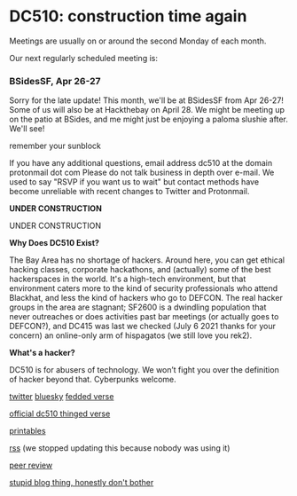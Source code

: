 # DC510: construction time again
Meetings are usually on or around the second Monday of each month.

Our next regularly scheduled meeting is:

### BSidesSF, Apr 26-27

Sorry for the late update! This month, we'll be at BSidesSF from Apr 26-27! Some of us will also be at Hackthebay on April 28. We might be meeting up on the patio at BSides, and me might just be enjoying a paloma slushie after. We'll see!

remember your sunblock

If you have any additional questions, email
address dc510 at the domain protonmail dot com
Please do not talk business in depth over e-mail. We used to say "RSVP if you want us to wait" but contact methods have become unreliable with recent changes to Twitter and Protonmail.


**UNDER CONSTRUCTION**

UNDER CONSTRUCTION


**Why Does DC510 Exist?**

The Bay Area has no shortage of hackers. Around here, you can get ethical hacking classes, corporate hackathons, and (actually) some of the best hackerspaces in the world. It's a high-tech environment, but that environment caters more to the kind of security professionals who attend Blackhat, and less the kind of hackers who go to DEFCON. The real hacker groups in the area are stagnant; SF2600 is a dwindling population that never outreaches or does activities past bar meetings (or actually goes to DEFCON?), and DC415 was last we checked (July 6 2021 thanks for your concern) an online-only arm of hispagatos (we still love you rek2).


**What's a hacker?**

DC510 is for abusers of technology. We won’t fight you over the definition of hacker beyond that. Cyberpunks welcome.

[twitter](https://twitter.com/_dc510) [bluesky](https://bsky.app/profile/dc510.bsky.social) [fedded verse](https://defcon.social/@defcon/following)

[official dc510 thinged verse](https://www.thingiverse.com/dc510/designs)

[printables](https://www.printables.com/@dc510_783259)

[rss](rss.xml) (we stopped updating this because nobody was using it)




[peer review](peerreview.md)


[stupid blog thing, honestly don't bother](blogthing.md)
